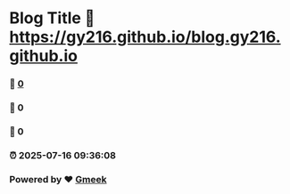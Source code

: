 # Blog Title :link: https://gy216.github.io/blog.gy216.github.io 
### :page_facing_up: [0](https://gy216.github.io/blog.gy216.github.io/tag.html) 
### :speech_balloon: 0 
### :hibiscus: 0 
### :alarm_clock: 2025-07-16 09:36:08 
### Powered by :heart: [Gmeek](https://github.com/Meekdai/Gmeek)
